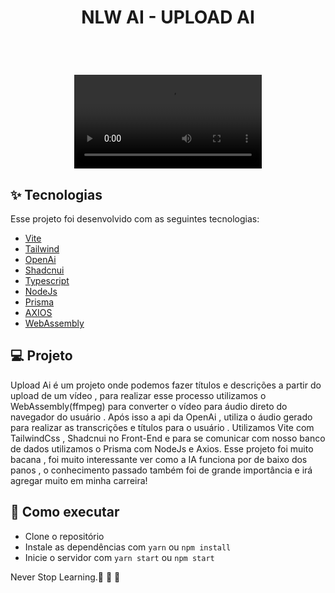 
<h1 align="center" >
NLW AI - UPLOAD AI
</h1>



<br>

<h1 align="center" >

  <video src="./2023-09-18 18-07-06.mkv"/> 

  </h1>


## ✨ Tecnologias

Esse projeto foi desenvolvido com as seguintes tecnologias:

- [Vite](https://vitejs.dev/)
- [Tailwind](https://tailwindcss.com/)
- [OpenAi](https://openai.com/)
- [Shadcnui](https://ui.shadcn.com/)
- [Typescript](https://www.typescriptlang.org/)
- [NodeJs](https://nodejs.org/en)
- [Prisma](https://www.prisma.io/)
- [AXIOS](https://axios-http.com/ptbr/docs/intro)
- [WebAssembly](https://webassembly.org/)


## 💻 Projeto

Upload Ai é um projeto onde podemos fazer títulos e descrições a partir do upload de um vídeo , para realizar esse processo utilizamos o WebAssembly(ffmpeg) para converter o vídeo para áudio direto do navegador do usuário .
Após isso a api da OpenAi , utiliza o áudio gerado para realizar as transcrições e títulos para o usuário .
Utilizamos Vite com TailwindCss , Shadcnui no Front-End e para se comunicar com nosso banco de dados utilizamos o Prisma com NodeJs e Axios.
Esse projeto foi muito bacana , foi muito interessante ver como a IA funciona por de baixo dos panos , o conhecimento passado também foi de grande importância e irá agregar muito em minha carreira!


## 🚀 Como executar

- Clone o repositório
- Instale as dependências com `yarn` ou `npm install`
- Inicie o servidor com `yarn start` ou `npm start`


Never Stop Learning.🚀 🚀 🚀 

